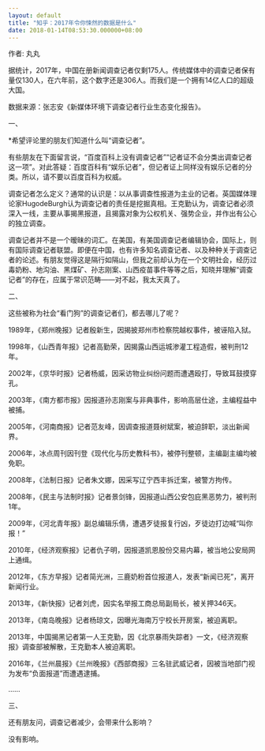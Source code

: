 ```yaml
---
layout: default
title: "知乎：2017年令你悚然的数据是什么"
date: 2018-01-14T08:53:30.000000+08:00
---
```


作者: 丸丸

据统计，2017年，中国在册新闻调查记者仅剩175人。传统媒体中的调查记者保有量仅130人，在六年前，这个数字还是306人。而我们是一个拥有14亿人口的超级大国。

数据来源：张志安《新媒体环境下调查记者行业生态变化报告》。

一、

*希望评论里的朋友们知道什么叫‌‌“调查记者‌‌”。

有些朋友在下面留言说，‌‌“百度百科上没有调查记者‌‌”‌‌“记者证不会分类出调查记者这一项‌‌”。对此答疑：百度百科有‌‌“娱乐记者‌‌”，但记者证上同样没有娱乐记者的分类。所以，请不要以百度百科为权威。

调查记者怎么定义？通常的认识是：以从事调查性报道为主业的记者。英国媒体理论家HugodeBurgh认为调查记者的责任是挖掘真相。王克勤认为，调查记者必须深入一线，主要从事揭黑报道，且揭露对象为公权机关、强势企业，并作出有公心的独立调查。

调查记者并不是一个暧昧的词汇。在美国，有美国调查记者编辑协会，国际上，则有国际调查记者联盟。即便在中国，也有许多知名调查记者、以及种种关于调查记者的论述。有朋友觉得这是隔行如隔山，但我之前却认为在一个文明社会，经历过毒奶粉、地沟油、黑煤矿、孙志刚案、山西疫苗事件等等之后，知晓并理解‌‌“调查记者‌‌”的存在，应属于常识范畴——对不起，我太天真了。

二、

这些被称为社会‌‌“看门狗‌‌”的调查记者们，都去哪儿了呢？

1989年，《郑州晚报》记者殷新生，因揭披郑州市检察院越权事件，被诬陷入狱。

1998年，《山西青年报》记者高勤荣，因揭露山西运城渗灌工程造假，被判刑12年。

2002年，《京华时报》记者杨威，因采访物业纠纷问题而遭遇殴打，导致耳鼓摸穿孔。

2003年，《南方都市报》因报道孙志刚案与非典事件，影响高层仕途，主编程益中被捕。

2005年，《河南商报》记者范友峰，因调查报道聂树斌案，被迫辞职，淡出新闻界。

2006年，冰点周刊因刊登《现代化与历史教科书》，被停刊整顿，主编副主编均被免职。

2008年，《法制日报》记者朱文娜，因采写辽宁西丰拆迁案，被警方拘传。

2008年，《民主与法制时报》记者景剑锋，因报道山西公安包庇黑恶势力，被判刑1年。

2009年，《河北青年报》副总编辑乐倩，遭遇歹徒报复行凶，歹徒边打边喊‌‌“叫你报！‌‌”

2010年，《经济观察报》记者仇子明，因报道凯恩股份交易内幕，被当地公安局网上通缉。

2012年，《东方早报》记者简光洲，三鹿奶粉首位报道人，发表‌‌“新闻已死‌‌”，离开新闻行业。

2013年，《新快报》记者刘虎，因实名举报工商总局副局长，被关押346天。

2013年，《南岛晚报》记者杨琼文，因曝光海南万宁校长开房案，被迫离职。

2013年，中国揭黑记者第一人王克勤，因《北京暴雨失踪者》一文，《经济观察报》调查部被解散，王克勤本人被迫离职。

2016年，《兰州晨报》《兰州晚报》《西部商报》三名驻武威记者，因被当地部门视为发布‌‌“负面报道‌‌”而遭遇逮捕。

……

三、

还有朋友问，调查记者减少，会带来什么影响？

没有影响。

